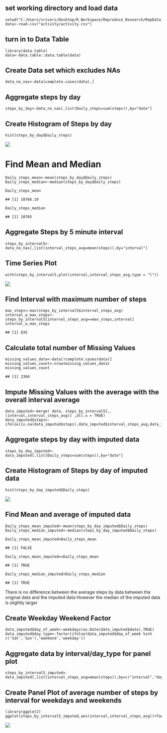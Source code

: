 set working directory and load data
-----------------------------------

    setwd("C:/Users/srivers/Desktop/R_Workspace/Reproduce_Research/RepData_PeerAssessment1")
    data<-read.csv("activity/activity.csv")

turn in to Data Table
---------------------

    library(data.table)
    data<-data.table::data.table(data)

Create Data set which excludes NAs
----------------------------------

    data_no_nas<-data[complete.cases(data),]

Aggregate steps by day
----------------------

    steps_by_day<-data_no_nas[,list(Daily_steps=sum(steps)),by="date"]

Create Histogram of Steps by day
--------------------------------

    hist(steps_by_day$Daily_steps)

![](Assignment_1_files/figure-markdown_strict/unnamed-chunk-5-1.png)

Find Mean and Median
====================

    Daily_steps_mean<-mean(steps_by_day$Daily_steps)
    Daily_steps_median<-median(steps_by_day$Daily_steps)

    Daily_steps_mean

    ## [1] 10766.19

    Daily_steps_median

    ## [1] 10765

Aggregate Steps by 5 minute interval
------------------------------------

    steps_by_interval5<-data_no_nas[,list(interval_steps_avg=mean(steps)),by="interval"]

Time Series Plot
----------------

    with(steps_by_interval5,plot(interval,interval_steps_avg,type = "l"))

![](Assignment_1_files/figure-markdown_strict/unnamed-chunk-8-1.png)

Find Interval with maximum number of steps
------------------------------------------

    max_steps<-max(steps_by_interval5$interval_steps_avg)
    interval_w_max_steps<-steps_by_interval5[interval_steps_avg==max_steps,interval]
    interval_w_max_steps

    ## [1] 835

Calculate total number of Missing Values
----------------------------------------

    missing_values_data<-data[!complete.cases(data)]
    missing_values_count<-nrow(missing_values_data)
    missing_values_count

    ## [1] 2304

Impute Missing Values with the average with the overall interval average
------------------------------------------------------------------------

    data_imputed<-merge( data, steps_by_interval5[,.(interval,interval_steps_avg)] ,all.x = TRUE)
    data_imputed$steps<-ifelse(is.na(data_imputed$steps),data_imputed$interval_steps_avg,data_imputed$steps)

Aggregate steps by day with imputed data
----------------------------------------

    steps_by_day_imputed<-data_imputed[,list(Daily_steps=sum(steps)),by="date"]

Create Histogram of Steps by day of imputed data
------------------------------------------------

    hist(steps_by_day_imputed$Daily_steps)

![](Assignment_1_files/figure-markdown_strict/unnamed-chunk-13-1.png)

Find Mean and average of imputed data
-------------------------------------

    Daily_steps_mean_imputed<-mean(steps_by_day_imputed$Daily_steps)
    Daily_steps_median_imputed<-median(steps_by_day_imputed$Daily_steps)

    Daily_steps_mean_imputed>Daily_steps_mean

    ## [1] FALSE

    Daily_steps_mean_imputed==Daily_steps_mean

    ## [1] TRUE

    Daily_steps_median_imputed>Daily_steps_median

    ## [1] TRUE

There is no difference between the average steps by data between the
original data and the imputed data However the median of the imputed
data is slightly larger

Create Weekday Weekend Factor
-----------------------------

    data_imputed$day_of_week<-weekdays(as.Date(data_imputed$date),TRUE)
    data_imputed$day_type<-factor(ifelse(data_imputed$day_of_week %in% c('Sat','Sun'),'weekend','weekday'))

Aggregate data by interval/day\_type for panel plot
---------------------------------------------------

    steps_by_interval5_imputed<-data_imputed[,list(interval_steps_avg=mean(steps)),by=c("interval","day_type")]

Create Panel Plot of average number of steps by interval for weekdays and weekends
----------------------------------------------------------------------------------

    library(ggplot2)
    ggplot(steps_by_interval5_imputed,aes(interval,interval_steps_avg))+facet_wrap(~day_type)+geom_line()

![](Assignment_1_files/figure-markdown_strict/unnamed-chunk-17-1.png)
